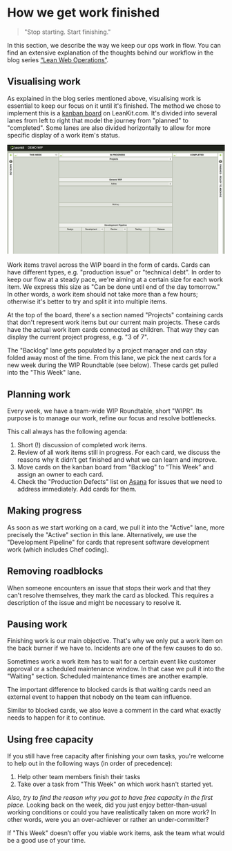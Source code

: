 # How we get work finished

> "Stop starting. Start finishing."

In this section, we describe the way we keep our ops work in flow. You can find an extensive explanation of the thoughts behind our workflow in the blog series [“Lean Web Operations”](https://blog.freistil.it/lean-web-operations-1-b0bf21edd724).


## Visualising work

As explained in the blog series mentioned above, visualising work is essential to keep our focus on it until it's finished. The method we chose to implement this is a [kanban board](https://freistil.leankit.com/board/431227535) on LeanKit.com. It's divided into several lanes from left to right that model the journey from "planned" to "completed". Some lanes are also divided horizontally to allow for more specific display of a work item's status.

![](/images/wip_board.png)

Work items travel across the WIP board in the form of cards. Cards can have different types, e.g. "production issue" or "technical debt". In order to keep our flow at a steady pace, we're aiming at a certain size for each work item. We express this size as "Can be done until end of the day tomorrow." In other words, a work item should not take more than a few hours; otherwise it's better to try and split it into multiple items.

At the top of the board, there's a section named "Projects" containing cards that don't represent work items but our current main projects. These cards have the actual work item cards connected as children. That way they can display the current project progress, e.g. "3 of 7".

The "Backlog" lane gets populated by a project manager and can stay folded away most of the time. From this lane, we pick the next cards for a new week during the WIP Roundtable (see below). These cards get pulled into the "This Week" lane.


## Planning work

Every week, we have a team-wide WIP Roundtable, short "WIPR".  Its purpose is to manage our work, refine our focus and resolve bottlenecks.

This call always has the following agenda:

1. Short (!) discussion of completed work items.
2. Review of all work items still in progress. For each card, we discuss the reasons why it didn’t get finished and what we can learn and improve.
3. Move cards on the kanban board from "Backlog" to “This Week” and assign an owner to each card.
4. Check the "Production Defects" list on [Asana](/software/asana.html) for issues that we need to address immediately. Add cards for them.


## Making progress

As soon as we start working on a card, we pull it into the "Active" lane, more precisely the "Active" section in this lane. Alternatively, we use the "Development Pipeline" for cards that represent software development work (which includes Chef coding).


## Removing roadblocks

When someone encounters an issue that stops their work and that they can't resolve themselves, they mark the card as blocked. This requires a description of the issue and might be necessary to resolve it.


## Pausing work

Finishing work is our main objective. That's why we only put a work item on the back burner if we have to. Incidents are one of the few causes to do so.

Sometimes work a work item has to wait for a certain event like customer approval or a scheduled maintenance window. In that case we pull it into the "Waiting" section. Scheduled maintenance times are another example.

The important difference to blocked cards is that waiting cards need an external event to happen that nobody on the team can influence.

Similar to blocked cards, we also leave a comment in the card what exactly needs to happen for it to continue.


## Using free capacity

If you still have free capacity after finishing your own tasks, you're welcome to help out in the following ways (in order of precedence):

1. Help other team members finish their tasks
2. Take over a task from "This Week" on which work hasn't started yet.

_Also, try to find the reason why you got to have free capacity in the first place._ Looking back on the week, did you just enjoy better-than-usual working conditions or could you have realistically taken on more work? In other words, were you an over-achiever or rather an under-committer?

If "This Week" doesn’t offer you viable work items, ask the team what would be a good use of your time.
